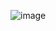 ![image](https://user-images.githubusercontent.com/59644712/179746569-5c88eaf7-9836-44d5-b516-340ebd4cd9b8.png)
